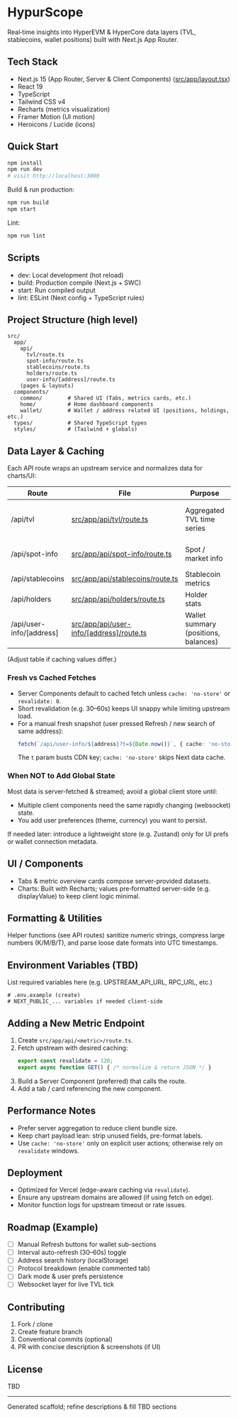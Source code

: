 # HypurScope

Real‑time insights into HyperEVM & HyperCore data layers (TVL, stablecoins, wallet positions) built with Next.js App Router.

## Tech Stack
- Next.js 15 (App Router, Server & Client Components) ([src/app/layout.tsx](src/app/layout.tsx))
- React 19
- TypeScript
- Tailwind CSS v4
- Recharts (metrics visualization)
- Framer Motion (UI motion)
- Heroicons / Lucide (icons)

## Quick Start
```bash
npm install
npm run dev
# visit http://localhost:3000
```

Build & run production:
```bash
npm run build
npm start
```

Lint:
```bash
npm run lint
```

## Scripts
- dev: Local development (hot reload)
- build: Production compile (Next.js + SWC)
- start: Run compiled output
- lint: ESLint (Next config + TypeScript rules)

## Project Structure (high level)
```
src/
  app/
    api/
      tvl/route.ts
      spot-info/route.ts
      stablecoins/route.ts
      holders/route.ts
      user-info/[address]/route.ts
    (pages & layouts)
  components/
    common/        # Shared UI (Tabs, metrics cards, etc.)
    home/          # Home dashboard components
    wallet/        # Wallet / address related UI (positions, holdings, etc.)
  types/           # Shared TypeScript types
  styles/          # (Tailwind + globals)
```

## Data Layer & Caching

Each API route wraps an upstream service and normalizes data for charts/UI:

| Route | File | Purpose | Caching |
|-------|------|---------|---------|
| /api/tvl | [src/app/api/tvl/route.ts](src/app/api/tvl/route.ts) | Aggregated TVL time series | `export const revalidate = 300` (5m) |
| /api/spot-info | [src/app/api/spot-info/route.ts](src/app/api/spot-info/route.ts) | Spot / market info | (check file for revalidate) |
| /api/stablecoins | [src/app/api/stablecoins/route.ts](src/app/api/stablecoins/route.ts) | Stablecoin metrics | (check file) |
| /api/holders | [src/app/api/holders/route.ts](src/app/api/holders/route.ts) | Holder stats | (check file) |
| /api/user-info/[address] | [src/app/api/user-info/[address]/route.ts](src/app/api/user-info/[address]/route.ts) | Wallet summary (positions, balances) | `revalidate = 60` (example) |

(Adjust table if caching values differ.)

### Fresh vs Cached Fetches
- Server Components default to cached fetch unless `cache: 'no-store'` or `revalidate: 0`.
- Short revalidation (e.g. 30–60s) keeps UI snappy while limiting upstream load.
- For a manual fresh snapshot (user pressed Refresh / new search of same address):
  ```ts
  fetch(`/api/user-info/${address}?t=${Date.now()}`, { cache: 'no-store' })
  ```
  The `t` param busts CDN key; `cache: 'no-store'` skips Next data cache.

### When NOT to Add Global State
Most data is server‑fetched & streamed; avoid a global client store until:
- Multiple client components need the same rapidly changing (websocket) state.
- You add user preferences (theme, currency) you want to persist.

If needed later: introduce a lightweight store (e.g. Zustand) only for UI prefs or wallet connection metadata.

## UI / Components
- Tabs & metric overview cards compose server-provided datasets.
- Charts: Built with Recharts; values pre‑formatted server-side (e.g. displayValue) to keep client logic minimal.

## Formatting & Utilities
Helper functions (see API routes) sanitize numeric strings, compress large numbers (K/M/B/T), and parse loose date formats into UTC timestamps.

## Environment Variables (TBD)
List required variables here (e.g. UPSTREAM_API_URL, RPC_URL, etc.)
```
# .env.example (create)
# NEXT_PUBLIC_... variables if needed client-side
```

## Adding a New Metric Endpoint
1. Create `src/app/api/<metric>/route.ts`.
2. Fetch upstream with desired caching:
   ```ts
   export const revalidate = 120;
   export async function GET() { /* normalize & return JSON */ }
   ```
3. Build a Server Component (preferred) that calls the route.
4. Add a tab / card referencing the new component.

## Performance Notes
- Prefer server aggregation to reduce client bundle size.
- Keep chart payload lean: strip unused fields, pre-format labels.
- Use `cache: 'no-store'` only on explicit user actions; otherwise rely on `revalidate` windows.

<!-- ## Testing (TBD)
Add a section if unit / integration tests are introduced. -->

## Deployment
- Optimized for Vercel (edge-aware caching via `revalidate`).
- Ensure any upstream domains are allowed (if using fetch on edge).
- Monitor function logs for upstream timeout or rate issues.

## Roadmap (Example)
- [ ] Manual Refresh buttons for wallet sub-sections
- [ ] Interval auto-refresh (30–60s) toggle
- [ ] Address search history (localStorage)
- [ ] Protocol breakdown (enable commented tab)
- [ ] Dark mode & user prefs persistence
- [ ] Websocket layer for live TVL tick

## Contributing
1. Fork / clone
2. Create feature branch
3. Conventional commits (optional)
4. PR with concise description & screenshots (if UI)

## License
TBD 

---
Generated scaffold; refine descriptions & fill TBD sections